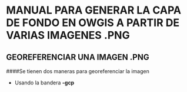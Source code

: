 # MANUAL PARA GENERAR LA CAPA DE FONDO EN OWGIS  A PARTIR DE VARIAS IMAGENES .PNG

## GEOREFERENCIAR UNA IMAGEN .PNG
####Se tienen dos maneras para georeferenciar la imagen
* Usando la bandera __-gcp__ 

